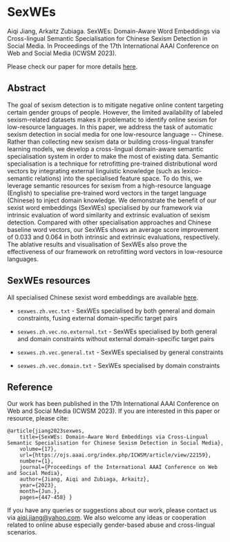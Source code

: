 # SexWEs

Aiqi Jiang, Arkaitz Zubiaga. SexWEs: Domain-Aware Word Embeddings via Cross-lingual Semantic Specialisation for Chinese Sexism Detection in Social Media. In Proceedings of the 17th International AAAI Conference on Web and Social Media (ICWSM 2023).

Please check our paper for more details [here](https://ojs.aaai.org/index.php/ICWSM/article/view/22159).

## Abstract

The goal of sexism detection is to mitigate negative online content targeting certain gender groups of people. However, the limited availability of labeled sexism-related datasets makes it problematic to identify online sexism for low-resource languages. In this paper, we address the task of automatic sexism detection in social media for one low-resource language -- Chinese. Rather than collecting new sexism data or building cross-lingual transfer learning models, we develop a cross-lingual domain-aware semantic specialisation system in order to make the most of existing data. Semantic specialisation is a technique for retrofitting pre-trained distributional word vectors by integrating external linguistic knowledge (such as lexico-semantic relations) into the specialised feature space. To do this, we leverage semantic resources for sexism from a high-resource language (English) to specialise pre-trained word vectors in the target language (Chinese) to inject domain knowledge. We demonstrate the benefit of our sexist word embeddings (SexWEs) specialised by our framework via intrinsic evaluation of word similarity and extrinsic evaluation of sexism detection.  Compared with other specialisation approaches and Chinese baseline word vectors, our SexWEs shows an average score improvement of 0.033 and 0.064 in both intrinsic and extrinsic evaluations, respectively. The ablative results and visualisation of SexWEs also prove the effectiveness of our framework on retrofitting word vectors in low-resource languages.

## SexWEs resources

All specialised Chinese sexist word embeddings are available [here](https://drive.google.com/drive/folders/1flKSTZBQCop-kRFBoYayg2-3y6gF5JJr?usp=sharing).

- `sexwes.zh.vec.txt` - SexWEs specialised by both general and domain constraints, fusing external domain-specific target pairs

- `sexwes.zh.vec.no.external.txt` - SexWEs specialised by both general and domain constraints without external domain-specific target pairs

- `sexwes.zh.vec.general.txt` - SexWEs specialised by general constraints

- `sexwes.zh.vec.domain.txt` - SexWEs specialised by domain constraints     


## Reference

Our work has been published in the 17th International AAAI Conference on Web and Social Media (ICWSM 2023). If you are interested in this paper or resource, please cite: 

```
@article{jiang2023sexwes, 
    title={SexWEs: Domain-Aware Word Embeddings via Cross-Lingual Semantic Specialisation for Chinese Sexism Detection in Social Media}, 
    volume={17}, 
    url={https://ojs.aaai.org/index.php/ICWSM/article/view/22159}, 
    number={1}, 
    journal={Proceedings of the International AAAI Conference on Web and Social Media}, 
    author={Jiang, Aiqi and Zubiaga, Arkaitz}, 
    year={2023}, 
    month={Jun.}, 
    pages={447-458} }
```

If you have any queries or suggestions about our work, please contact us via aiqi.jiang@yahoo.com. We also welcome any ideas or cooperation related to online abuse especially gender-based abuse and cross-lingual scenarios.
